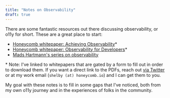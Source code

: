 ```yaml
---
title: "Notes on Observability"
draft: true
---
```


There are some fantastic resources out there discussing observability, or o11y for short.
These are a great place to start:

- [Honeycomb whitepaper: Achieving Observability](https://www.honeycomb.io/guide-achieving-observability/)*
- [Honeycomb whitepaper: Observability for Developers](https://www.honeycomb.io/guide-observability-for-developers/)*
- [Mads Hartmann's series on observability](https://mads-hartmann.com/series/observability/index.html)

\* Note: I've linked to whitepapers that are gated by a form to fill out in order to download them. If you want a direct link to the PDFs, reach out [via Twitter](https://twitter.com/shelbyspees) or at my work email (`shelby (at) honeycomb.io`) and I can get them to you.



My goal with these notes is to fill in some gaps that I've noticed, both from my own o11y journey and in the experiences of folks in the community.
